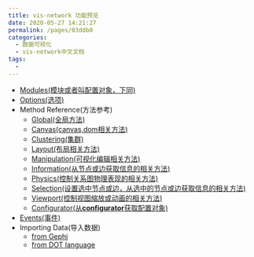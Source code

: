 ```yaml
---
title: vis-network 功能预览
date: 2020-05-27 14:21:27
permalink: /pages/03ddb0
categories: 
  - 数据可视化
  - vis-network中文文档
tags: 
  - 
---
```

- [Modules(模块或者叫配置对象，下同)](/pages/3b1a67/)
- [Options(选项)](/pages/222681/)
- Method Reference(方法参考)
    - [Global(全局方法)](/pages/997cc0/#全局方法)
    - [Canvas(canvas,dom相关方法)](/pages/997cc0/#canvas-dom相关方法)
    - [Clustering(集群)](/pages/997cc0/#集群（clustering）)
    - [Layout(布局相关方法)](/pages/997cc0/#布局相关方法（layout）)
    - [Manipulation(可视化编辑相关方法)](/pages/997cc0/#可视化编辑相关方法)
    - [Information(从节点或边获取信息的相关方法)](/pages/997cc0/#获取节点或边信息的方法)
    - [Physics(控制关系图物理表现的相关方法)](/pages/997cc0/#物理引擎相关方法)
    - [Selection(设置选中节点或边，从选中的节点或边获取信息的相关方法)](/pages/997cc0/#节点或边的选中方法)
    - [Viewport(控制视图缩放或动画的相关方法)](/pages/997cc0/#用于控制视图缩放和动画的方法)
    - [Configurator(从**configurator**获取配置对象)](/pages/997cc0/#配置模块相关方法)
- [Events(事件)](/pages/2a4abd/)
- Importing Data(导入数据)
    - [from Gephi](/pages/f08230/#从gephi导入数据)
    - [from DOT language](/pages/f08230/#以dot语言导入数据)